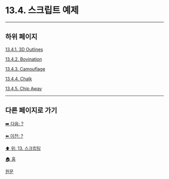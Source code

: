 # 13.4. 스크립트 예제

***

## 하위 페이지

[13.4.1. 3D Outlines](./13-04-01-3d_outline.md)

[13.4.2. Bovination](./13-04-02-bovination.md)

[13.4.3. Camouflage](./13-04-03-camo.md)

[13.4.4. Chalk](./13-04-04-chalk.md)

[13.4.5. Chip Away](./13-04-05-chip_away.md)

***

## 다른 페이지로 가기
[➡️ 다음: ?]()

[⬅️ 이전: ?]()

[⬆️ 위: 13. 스크립팅](./13-00-scripting.md)

[🏠 홈](./00-home.md)

[원문](https://docs.gimp.org/2.10/ko/gimp-using-text.html#idm7428)
